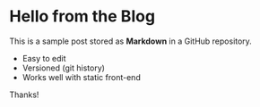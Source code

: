 # Hello from the Blog

This is a sample post stored as **Markdown** in a GitHub repository.

- Easy to edit
- Versioned (git history)
- Works well with static front-end

Thanks!
